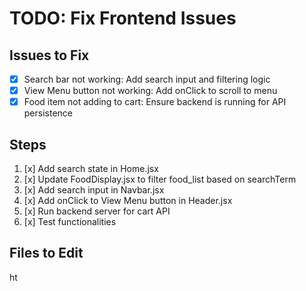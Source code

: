 # TODO: Fix Frontend Issues

## Issues to Fix
- [x] Search bar not working: Add search input and filtering logic
- [x] View Menu button not working: Add onClick to scroll to menu
- [x] Food item not adding to cart: Ensure backend is running for API persistence

## Steps
1. [x] Add search state in Home.jsx
2. [x] Update FoodDisplay.jsx to filter food_list based on searchTerm
3. [x] Add search input in Navbar.jsx
4. [x] Add onClick to View Menu button in Header.jsx
5. [x] Run backend server for cart API
6. [x] Test functionalities

## Files to Edit
ht 